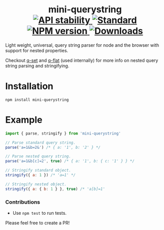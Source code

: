 <h1 align="center">
  <!-- Logo -->
  <br/>
  mini-querystring
	<br/>

  <!-- Stability -->
  <a href="https://nodejs.org/api/documentation.html#documentation_stability_index">
    <img src="https://img.shields.io/badge/stability-stable-brightgreen.svg?style=flat-square" alt="API stability"/>
  </a>
  <!-- Standard -->
  <a href="https://github.com/feross/standard">
    <img src="https://img.shields.io/badge/code%20style-standard-brightgreen.svg?style=flat-square" alt="Standard"/>
  </a>
  <!-- NPM version -->
  <a href="https://npmjs.org/package/mini-querystring">
    <img src="https://img.shields.io/npm/v/mini-querystring.svg?style=flat-square" alt="NPM version"/>
  </a>
  <!-- Downloads -->
  <a href="https://npmjs.org/package/mini-querystring">
    <img src="https://img.shields.io/npm/dm/mini-querystring.svg?style=flat-square" alt="Downloads"/>
  </a>
</h1>

Light weight, universal, query string parser for node and the browser with support for nested properties.

Checkout [q-set](https://github.com/DylanPiercey/q-set) and [q-flat](https://github.com/DylanPiercey/q-flat) (used internally) for more info on nested query string parsing and stringifying.

# Installation

```console
npm install mini-querystring
```

# Example

```javascript
import { parse, stringify } from 'mini-querystring'

// Parse standard query string.
parse('a=1&b=2&') /* { a: '1', b: '2' } */

// Parse nested query string.
parse('a=1&b[c]=2', true) /* { a: '1', b: { c: '1' } } */

// Stringify standard object.
stringify({ a: 1 }) /* 'a=1' */

// Stringify nested object.
stringify({ a: { b: 1 } }, true) /* 'a[b]=1'
```

### Contributions

* Use `npm test` to run tests.

Please feel free to create a PR!

